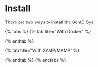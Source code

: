# Install

There are two ways to install the GenIE-Sys

{% tabs %}
{% tab title="With Docker" %}

{% endtab %}

{% tab title="With XAMP/MAMP" %}

{% endtab %}
{% endtabs %}

